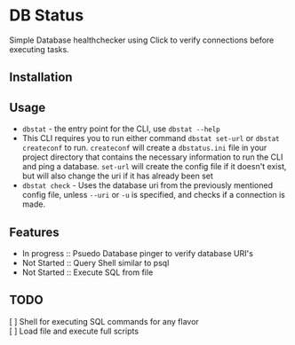 
# DB Status

Simple Database healthchecker using Click to verify connections
before executing tasks.

## Installation

## Usage
 - `dbstat` - the entry point for the CLI, use `dbstat --help`
 - This CLI requires you to run either command `dbstat set-url` or `dbstat createconf`
   to run. `createconf` will create a `dbstatus.ini` file in your project directory 
   that contains the necessary information to run the CLI and ping a database. 
   `set-url` will create the config file if it doesn't exist, but will also change the
   uri if it has already been set
 - `dbstat check` - Uses the database uri from the previously mentioned config file,
   unless `--uri` or `-u` is specified, and checks if a connection is made. 

## Features
 - In progress :: Psuedo Database pinger to verify database URI's
 - Not Started :: Query Shell similar to psql
 - Not Started :: Execute SQL from file

## TODO
[ ] Shell for executing SQL commands for any flavor  
[ ] Load file and execute full scripts  

